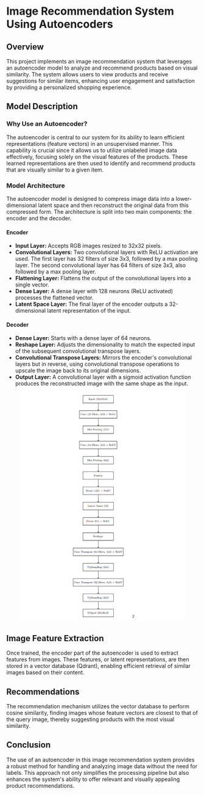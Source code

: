 # Image Recommendation System Using Autoencoders

## Overview

This project implements an image recommendation system that leverages an autoencoder model to analyze and recommend products based on visual similarity. The system allows users to view products and receive suggestions for similar items, enhancing user engagement and satisfaction by providing a personalized shopping experience.

## Model Description

### Why Use an Autoencoder?

The autoencoder is central to our system for its ability to learn efficient representations (feature vectors) in an unsupervised manner. This capability is crucial since it allows us to utilize unlabeled image data effectively, focusing solely on the visual features of the products. These learned representations are then used to identify and recommend products that are visually similar to a given item.

### Model Architecture

The autoencoder model is designed to compress image data into a lower-dimensional latent space and then reconstruct the original data from this compressed form. The architecture is split into two main components: the encoder and the decoder.

#### Encoder

- **Input Layer:** Accepts RGB images resized to 32x32 pixels.
- **Convolutional Layers:** Two convolutional layers with ReLU activation are used. The first layer has 32 filters of size 3x3, followed by a max pooling layer. The second convolutional layer has 64 filters of size 3x3, also followed by a max pooling layer.
- **Flattening Layer:** Flattens the output of the convolutional layers into a single vector.
- **Dense Layer:** A dense layer with 128 neurons (ReLU activated) processes the flattened vector.
- **Latent Space Layer:** The final layer of the encoder outputs a 32-dimensional latent representation of the input.

#### Decoder

- **Dense Layer:** Starts with a dense layer of 64 neurons.
- **Reshape Layer:** Adjusts the dimensionality to match the expected input of the subsequent convolutional transpose layers.
- **Convolutional Transpose Layers:** Mirrors the encoder's convolutional layers but in reverse, using convolutional transpose operations to upscale the image back to its original dimensions.
- **Output Layer:** A convolutional layer with a sigmoid activation function produces the reconstructed image with the same shape as the input.

<!-- <h3>Get Recommendations!</h3> -->
<p align="center">
  <img src="./model_architecture.png" alt="screenshot_3" style="height: 600px;" />
</p>

## Image Feature Extraction

Once trained, the encoder part of the autoencoder is used to extract features from images. These features, or latent representations, are then stored in a vector database (Qdrant), enabling efficient retrieval of similar images based on their content.

## Recommendations

The recommendation mechanism utilizes the vector database to perform cosine similarity, finding images whose feature vectors are closest to that of the query image, thereby suggesting products with the most visual similarity.

## Conclusion

The use of an autoencoder in this image recommendation system provides a robust method for handling and analyzing image data without the need for labels. This approach not only simplifies the processing pipeline but also enhances the system's ability to offer relevant and visually appealing product recommendations.
